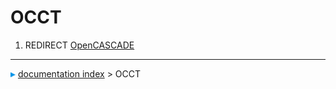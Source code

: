 # OCCT
1.  REDIRECT [OpenCASCADE](OpenCASCADE.md)



---
![](images/Right_arrow.png) [documentation index](../README.md) > OCCT
